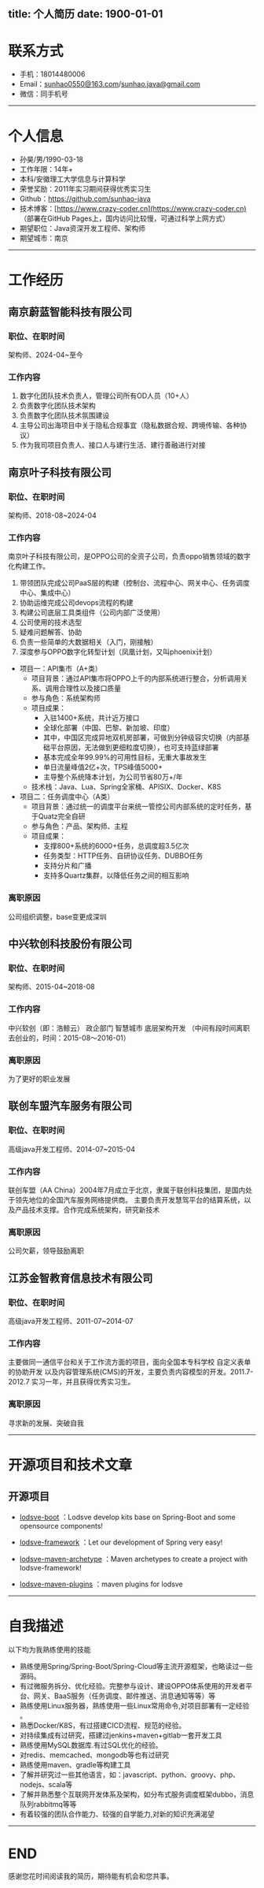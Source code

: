title: 个人简历
date: 1900-01-01
---

<style>
    div.img-item {
        display: inherit;
    }
    
    br {
        display: none;
    }
</style>

# 联系方式

- 手机：18014480006
- Email：sunhao0550@163.com/sunhao.java@gmail.com
- 微信：同手机号

---

# 个人信息

 - 孙昊/男/1990-03-18 
 - 工作年限：14年+
 - 本科/安徽理工大学信息与计算科学
 - 荣誉奖励：2011年实习期间获得优秀实习生
 - Github：[https://github.com/sunhao-java ](https://github.com/sunhao-java)
 - 技术博客：[https://www.crazy-coder.cn](https://www.crazy-coder.cn) （部署在GitHub Pages上，国内访问比较慢，可通过科学上网方式）
 - 期望职位：Java资深开发工程师、架构师
 - 期望城市：南京
 
---

# 工作经历

## 南京蔚蓝智能科技有限公司
### 职位、在职时间
架构师、2024-04~至今

### 工作内容
1. 数字化团队技术负责人，管理公司所有OD人员（10+人）
2. 负责数字化团队技术架构
3. 负责数字化团队技术氛围建设
4. 主导公司出海项目中关于隐私合规事宜（隐私数据合规、跨境传输、各种协议）
5. 作为我司项目负责人、接口人与建行生活、建行善融进行对接

## 南京叶子科技有限公司

### 职位、在职时间
架构师、2018-08~2024-04

### 工作内容
南京叶子科技有限公司，是OPPO公司的全资子公司，负责oppo销售领域的数字化构建工作。
1. 带领团队完成公司PaaS层的构建（控制台、流程中心、网关中心、任务调度中心、集成中心）
2. 协助运维完成公司devops流程的构建
3. 构建公司底层工具类组件（公司内部广泛使用）
4. 公司使用的技术选型
5. 疑难问题解答、协助
6. 负责一些简单的大数据相关（入门，刚接触）
7. 深度参与OPPO数字化转型计划（凤凰计划，又叫phoenix计划）
  - 项目一：API集市（A+类）
    - 项目背景：通过API集市将OPPO上千的内部系统进行整合，分析调用关系、调用合理性以及接口质量
    - 参与角色：系统架构师
    - 项目成果：
      - 入驻1400+系统，共计近万接口
      - 全球化部署（中国、巴黎、新加坡、印度）
      - 其中，中国区完成异地双机房部署，可做到分钟级容灾切换（内部基础平台原因，无法做到更细粒度切换），也可支持蓝绿部署
      - 基本完成全年99.99%的可用性目标，无重大事故发生
      - 单日流量峰值2亿+次，TPS峰值5000+
      - 主导整个系统降本计划，为公司节省80万+/年
    - 技术栈：Java、Lua、Spring全家桶、APISIX、Docker、K8S  
  - 项目二：任务调度中心（A类）
    - 项目背景：通过统一的调度平台来统一管控公司内部系统的定时任务，基于Quatz完全自研
    - 参与角色：产品、架构师、主程
    - 项目成果：
      - 支撑800+系统的6000+任务，总调度超3.5亿次
      - 任务类型：HTTP任务、自研协议任务、DUBBO任务
      - 支持分片和广播
      - 支持多Quartz集群，以降低任务之间的相互影响

### 离职原因      
公司组织调整，base变更成深圳

## 中兴软创科技股份有限公司

### 职位、在职时间
架构师、2015-04~2018-08

### 工作内容

中兴软创（即：浩鲸云） 政企部门 智慧城市 底层架构开发 （中间有段时间离职去创业的，时间：2015-08～2016-01）

### 离职原因
为了更好的职业发展

## 联创车盟汽车服务有限公司

### 职位、在职时间
高级java开发工程师、2014-07~2015-04

### 工作内容

联创车盟（AA China）2004年7月成立于北京，隶属于联创科技集团，是国内处于领先地位的全国汽车服务网络提供商。 
主要负责开发慧驾平台的结算系统，以及产品技术支撑。合作完成系统架构，研究新技术

### 离职原因
公司欠薪，领导鼓励离职

## 江苏金智教育信息技术有限公司

### 职位、在职时间
高级java开发工程师、2011-07~2014-07

### 工作内容

主要做同一通信平台和关于工作流方面的项目，面向全国本专科学校 
自定义表单的协助开发 
以及内容管理系统(CMS)的开发，主要负责内容模型的开发。2011.7-2012.7  实习一年，并且获得优秀实习生。

### 离职原因
寻求新的发展、突破自我

---

# 开源项目和技术文章

## 开源项目

- [lodsve-boot](https://github.com/lodsve/lodsve-boot) ：Lodsve develop kits base on Spring-Boot and some opensource components! 

    <div class="github-widget" data-repo="lodsve/lodsve-boot"></div>

- [lodsve-framework](https://github.com/lodsve/lodsve-framework) ：Let our development of Spring very easy! 

    <div class="github-widget" data-repo="lodsve/lodsve-framework"></div>

- [lodsve-maven-archetype](https://github.com/lodsve/lodsve-maven-archetype) ：Maven archetypes to create a project with lodsve-framework!

    <div class="github-widget" data-repo="lodsve/lodsve-maven-archetype"></div>

- [lodsve-maven-plugins](https://github.com/lodsve/lodsve-maven-plugins) ：maven plugins for lodsve

    <div class="github-widget" data-repo="lodsve/lodsve-maven-plugins"></div>
    
---    
 
# 自我描述

以下均为我熟练使用的技能

- 熟练使用Spring/Spring-Boot/Spring-Cloud等主流开源框架，也略读过一些源码。
- 有过微服务拆分、优化经验。完整参与设计、建设OPPO体系使用的开发者平台、网关、BaaS服务（任务调度、邮件推送、消息通知等等）等
- 熟练使用Linux服务器，熟练使用一些Linux常用命令,对项目部署有一定经验 。
- 熟悉Docker/K8S，有过搭建CICD流程、规范的经验。
- 对持续集成有过研究，搭建过jenkins+maven+gitlab一套开发工具 
- 熟练使用MySQL数据库.有过SQL优化的经验。
- 对redis、memcached、mongodb等也有过研究 
- 熟练使用maven、gradle等构建工具 
- 了解并研究过一些其他语言，如：javascript、python、groovy、php、nodejs、scala等 
- 了解并熟悉整个互联网开发体系及架构，如分布式服务调度框架dubbo，消息队列rabbitmq等等 
- 有着较强的团队合作能力、较强的自学能力,对新的知识充满渴望

---

# END
感谢您花时间阅读我的简历，期待能有机会和您共事。

